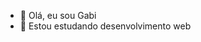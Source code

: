 - 👋 Olá, eu sou Gabi 
- 🌱 Estou estudando desenvolvimento web

<!---
gabamaral/gabamaral is a ✨ special ✨ repository because its `README.md` (this file) appears on your GitHub profile.
You can click the Preview link to take a look at your changes.
--->
